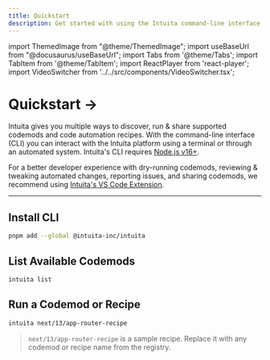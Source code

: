 ```yaml
---
title: Quickstart
description: Get started with using the Intuita command-line interface.
---
```


import ThemedImage from "@theme/ThemedImage";
import useBaseUrl from "@docusaurus/useBaseUrl";
import Tabs from '@theme/Tabs';
import TabItem from '@theme/TabItem';
import ReactPlayer from 'react-player';
import VideoSwitcher from '../../src/components/VideoSwitcher.tsx';

<head>
  <meta property='og:title' content='Quickstart | Intuita CLI'/>
  <meta property='og:description' content='The new way to build, share & run codemods at any scale.'/>
  <meta name='og:image' content='https://raw.githubusercontent.com/intuita-inc/intuita-docs/main/static/img/docs/intuita-docs-opengraph.png'/>
  <meta property='og:image' content='https://raw.githubusercontent.com/intuita-inc/intuita-docs/main/static/img/docs/intuita-docs-opengraph.png'/>
  
  <meta name='twitter:card' content='summary_large_image'/>
  <meta name='twitter:image' content='https://raw.githubusercontent.com/intuita-inc/intuita-docs/main/static/img/docs/intuita-docs-opengraph.png'/>
</head>

# Quickstart →

Intuita gives you multiple ways to discover, run & share supported codemods and code automation recipes. With the command-line interface (CLI) you can interact with the Intuita platform using a terminal or through an automated system. Intuita's CLI requires [Node.js v16+](https://nodejs.org/).

For a better developer experience with dry-running codemods, reviewing & tweaking automated changes, reporting issues, and sharing codemods, we recommend using [Intuita's VS Code Extension](https://docs.intuita.io/docs/vs-code-extension/quickstart).

---

## Install CLI

```bash
pnpm add --global @intuita-inc/intuita
```

## List Available Codemods

```bash
intuita list
```

## Run a Codemod or Recipe

```bash
intuita next/13/app-router-recipe   
```

> `next/13/app-router-recipe` is a sample recipe. Replace it with any codemod or recipe name from the registry.

<VideoSwitcher 
lightImageSrc="/img/docs/cli/quickstart/intuita-cli-light.mp4"
darkImageSrc="/img/docs/cli/quickstart/intuita-cli-dark.mp4"/>
